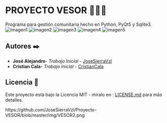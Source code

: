 # PROYECTO VESOR 📄📄📄

Programa para gestión comunitaria hecho en Python, PyQt5 y Sqlite3.
![imagen1](https://github.com/JoseSierraVzl/Proyecto-VESOR/blob/master/img/VESOR2.png)
![imagen2](https://github.com/JoseSierraVzl/Proyecto-VESOR/blob/master/img/VESOR1.png)
![imagen3](https://github.com/JoseSierraVzl/Proyecto-VESOR/blob/master/img/VESOR3.png)
![imagen4](https://github.com/JoseSierraVzl/Proyecto-VESOR/blob/master/img/VESOR4.png)
![imagen5](https://github.com/JoseSierraVzl/Proyecto-VESOR/blob/master/img/VESOR5.png)


## Autores ✒️
* **José Alejandro**- *Trabajo Inicial* - [JoseSierraVzl](https://github.com/JoseSierraVzl)
* **Cristian Cala**- *Trabajo Inicial* - [CristianCala](https://github.com/CristianCala)


## Licencia 📄

Este proyecto está bajo la Licencia MIT - miralo en : [LICENSE.md](https://github.com/JoseSierraVzl/Proyecto-VESOR/blob/master/LICENSE) para más detalles.


<!-- ## Brindanos un café ☕️☕️ -->https://github.com/JoseSierraVzl/Proyecto-VESOR/blob/master/img/VESOR2.png
